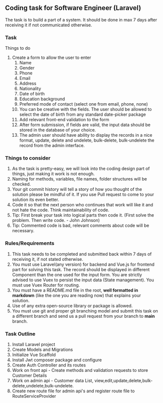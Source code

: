 ## Coding task for Software Engineer (Laravel)

The task is to build a part of a system. It should be done in max 7 days after receiving it if not communicated otherwise.

### Task

Things to do

1. Create a form to allow the user to enter 
    1. Name
    2. Gender
    3. Phone 
    4. Email 
    5. Address
    6. Nationality
    7. Date of birth
    8. Education background 
    9. Preferred mode of contact (select one from email, phone, none)
    10. You can be creative with the fields. The user should be allowed to select the date of birth from any standard date-picker package
    11. Add relevant front-end validation to the form
    12. After form submission, if fields are valid, the input data should be stored in the database of your choice.
    13. The admin user should have ability to display the records in a nice format, update, delete and undelete, bulk-delete, bulk-undelete the record from the admin interface.

### Things to consider

1. As the task is pretty-easy, we will look into the coding design part of things, just making it work is not enough.
2. Naming for methods, variables, file names, folder structures will be checked.
3. Your git commit history will tell a story of how you thought of the solution please be mindful of it. If you use Pull request to come to your solution its even better.
4. Code it so that the next person who continues that work will like it and not hate the code. Think maintainability of code.
5. Tip: First break your task into logical parts then code it. (First solve the problem. Then write code. - John Johnson)
6. Tip: Commented code is bad, relevant comments about code will be necessary.


### Rules/Requirements

1. This task needs to be completed and submitted back within 7 days of receiving it, if not stated otherwise.
2. You must use Laravel(any version) for backend and Vue.js for frontend part for solving this task. The record should be displayed in different Component than the one used for the input form. You are strictly advised to use Vuex to persist the input data (State management). You must use Vuex Router for routing.
3. You must have a README.md file in the root, **well formatted in markdown** (like the one you are reading now) that explains your solution.
4. Use of any extra open-source library or package is allowed.
5. You must use git and proper git branching model and submit this task on a different branch and send us a pull request from your branch to **main** branch.

### Task Outline

1. Install Laravel project
2. Create Models and Migrations
3. Initialize Vue Scaffold
4. Install Jwt composer package and configure 
5. Create Auth Controller and its routes
6. Work on front api - Create methods and validation requests to store Customer Details
7. Work on admin api - Customer data List, view,edit,update,delete,bulk-delete,undelete,bulk-undelete.
8. Create new route file for admin api's and register route file to RouteServiceProvider
